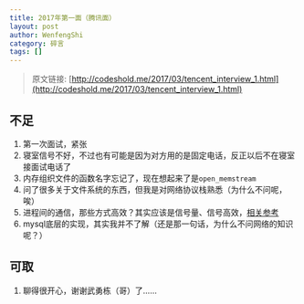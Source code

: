 ```yaml
---
title: 2017年第一面（腾讯面）
layout: post
author: WenfengShi
category: 碎言
tags: []
---
```

> 原文链接: [http://codeshold.me/2017/03/tencent_interview_1.html](http://codeshold.me/2017/03/tencent_interview_1.html)  

## 不足
1. 第一次面试，紧张
2. 寝室信号不好，不过也有可能是因为对方用的是固定电话，反正以后不在寝室接面试电话了
3. 内存组织文件的函数名字忘记了，现在想起来了是`open_memstream`
4. 问了很多关于文件系统的东西，但我是对网络协议栈熟悉（为什么不问呢，唉）
5. 进程间的通信，那些方式高效？其实应该是信号量、信号高效，[相关参考](http://www.cnblogs.com/mydomain/archive/2010/09/23/1833369.html)
6. mysql底层的实现，其实我并不了解（还是那一句话，为什么不问网络的知识呢？）

## 可取
1. 聊得很开心，谢谢武勇栋（哥）了……
